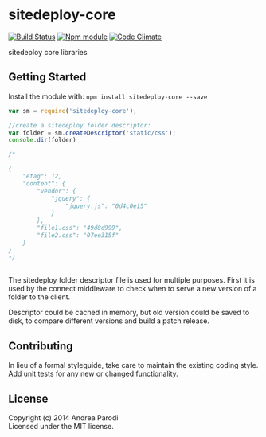 # sitedeploy-core
[![Build Status](https://secure.travis-ci.org/sitedeploy/core.png?branch=master)](http://travis-ci.org/sitedeploy/core)  [![Npm module](https://badge.fury.io/js/core.png)](https://npmjs.org/package/core) [![Code Climate](https://codeclimate.com/github/sitedeploy/core.png)](https://codeclimate.com/github/sitedeploy/core)

sitedeploy core libraries

## Getting Started
Install the module with: `npm install sitedeploy-core --save`

```javascript
var sm = require('sitedeploy-core');

//create a sitedeploy folder descriptor:
var folder = sm.createDescriptor('static/css'); 
console.dir(folder)

/*

{
    "etag": 12,
    "content": {
        "vendor": {
            "jquery": {
                "jquery.js": "0d4c0e15"
            }
        },
        "file1.css": "49d8d999",
        "file2.css": "07ee315f"
    }
}
*/
 
```

The sitedeploy folder descriptor file is used for multiple purposes. First 
it is used by the connect middleware to check when to serve a new version 
of a folder to the client.

Descriptor could be cached in memory, but old version could be saved 
to disk, to compare different versions and build a patch release.


## Contributing
In lieu of a formal styleguide, take care to maintain the existing coding style.
Add unit tests for any new or changed functionality.


## License
Copyright (c) 2014 Andrea Parodi  
Licensed under the MIT license.
